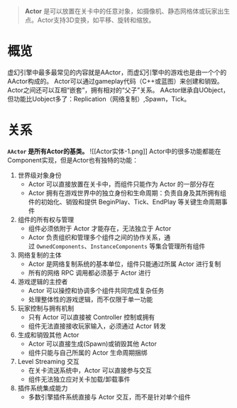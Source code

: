 >**Actor** 是可以放置在关卡中的任意对象，如摄像机、静态网格体或玩家出生点。Actor支持3D变换，如平移、旋转和缩放。

# 概览
虚幻引擎中最多最常见的内容就是AActor，而虚幻引擎中的游戏也是由一个个的AActor构成的。
Actor可以通过gameplay代码（C++或蓝图）来创建和销毁。
Actor之间还可以互相“嵌套”，拥有相对的“父子”关系。
AActor继承自UObject，但功能比Uobject多了：Replication（网络复制）,Spawn，Tick。

# 关系
**`AActor` 是所有Actor的基类。**
![[Actor实体-1.png]]
Actor中的很多功能都能在Component实现，但是Actor也有独特的功能：
1. 世界级对象身份
    - Actor 可以直接放置在关卡中，而组件只能作为 Actor 的一部分存在
    - Actor 拥有在游戏世界中的独立身份和生命周期：负责自身及其所拥有组件的初始化、销毁和提供 BeginPlay、Tick、EndPlay 等关键生命周期事件
2. 组件的所有权与管理
    - 组件必须依附于 Actor 才能存在，无法独立于 Actor
    - Actor 负责组织和管理多个组件之间的协作关系，通过 `OwnedComponents`、`InstanceComponents` 等集合管理所有组件
3. 网络复制的主体
    - Actor 是网络复制系统的基本单位，组件只能通过所属 Actor 进行复制
    - 所有的网络 RPC 调用都必须基于 Actor 进行
4. 游戏逻辑的主控者
    - Actor 可以操控和协调多个组件共同完成复杂任务
    - 处理整体性的游戏逻辑，而不仅限于单一功能
5. 玩家控制与拥有机制
    - 只有 Actor 可以直接被 Controller 控制或拥有
    - 组件无法直接接收玩家输入，必须通过 Actor 转发
6. 生成和销毁其他 Actor
    - Actor 可以直接生成(Spawn)或销毁其他 Actor
    - 组件只能与自己所属的 Actor 生命周期捆绑
7. Level Streaming 交互
    - 在关卡流送系统中，Actor 可以直接参与交互
    - 组件无法独立应对关卡加载/卸载事件
8. 插件系统集成能力
    - 多数引擎插件系统直接与 Actor 交互，而不是针对单个组件